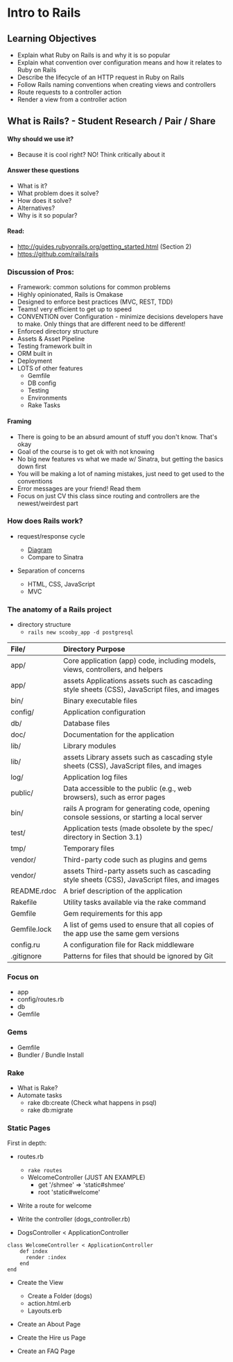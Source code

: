 # Intro to Rails

## Learning Objectives

* Explain what Ruby on Rails is and why it is so popular
* Explain what convention over configuration means and how it relates to Ruby on Rails
* Describe the lifecycle of an HTTP request in Ruby on Rails
* Follow Rails naming conventions when creating views and controllers
* Route requests to a controller action
* Render a view from a controller action

## What is Rails? - Student Research / Pair / Share

#### Why should we use it?
- Because it is cool right? NO! Think critically about it

#### Answer these questions
- What is it?
- What problem does it solve?
- How does it solve?
- Alternatives?
- Why is it so popular?

#### Read:
- http://guides.rubyonrails.org/getting_started.html (Section 2)
- https://github.com/rails/rails

### Discussion of Pros:
- Framework: common solutions for common problems
- Highly opinionated, Rails is Omakase
- Designed to enforce best practices (MVC, REST, TDD)
- Teams! very efficient to get up to speed
- CONVENTION over Configuration - minimize decisions developers have to make. Only things that are different need to be different!
- Enforced directory structure
- Assets & Asset Pipeline
- Testing framework built in
- ORM built in
- Deployment
- LOTS of other features
  - Gemfile
  - DB config
  - Testing
  - Environments
  - Rake Tasks

#### Framing
- There is going to be an absurd amount of stuff you don't know. That's okay
- Goal of the course is to get ok with not knowing
- No big new features vs what we made w/ Sinatra, but getting the basics down first
- You will be making a lot of naming mistakes, just need to get used to the conventions
- Error messages are your friend! Read them
- Focus on just CV this class since routing and controllers are the newest/weirdest part

### How does Rails work?

- request/response cycle
  - [Diagram](http://f.cl.ly/items/081s3Y0D2y382s002y2l/rails.png)
  - Compare to Sinatra

- Separation of concerns
  - HTML, CSS, JavaScript
  - MVC

### The anatomy of a Rails project

- directory structure
  - `rails new scooby_app -d postgresql`

|File/ | Directory  Purpose
|:----- |:----- |
|app/ |   Core application (app) code, including models, views, controllers, and helpers
|app/ | assets  Applications assets such as cascading style sheets (CSS), JavaScript files, and images
|bin/ |   Binary executable files
|config/ |  Application configuration
|db/ |  Database files
|doc/ |   Documentation for the application
|lib/ |   Library modules
|lib/ | assets  Library assets such as cascading style sheets (CSS), JavaScript files, and images
|log/ |   Application log files
|public/ |  Data accessible to the public (e.g., web browsers), such as error pages
|bin/ | rails A program for generating code, opening console sessions, or starting a local server
|test/ |  Application tests (made obsolete by the spec/ directory in Section 3.1)
|tmp/ |   Temporary files
|vendor/ |  Third-party code such as plugins and gems
|vendor/ | assets Third-party assets such as cascading style sheets (CSS), JavaScript files, and images
|README.rdoc | A brief description of the application
|Rakefile | Utility tasks available via the rake command
|Gemfile | Gem requirements for this app
|Gemfile.lock |  A list of gems used to ensure that all copies of the app use the same gem versions
|config.ru | A configuration file for Rack middleware
|.gitignore | Patterns for files that should be ignored by Git

### Focus on
* app
* config/routes.rb
* db
* Gemfile

### Gems
* Gemfile
* Bundler / Bundle Install

### Rake
- What is Rake?
- Automate tasks
  - rake db:create (Check what happens in psql)
  - rake db:migrate

### Static Pages

First in depth:

- routes.rb
  - `rake routes`
  - WelcomeController (JUST AN EXAMPLE)
    - get '/shmee' => 'static#shmee'
    - root 'static#welcome'

- Write a route for welcome
- Write the controller (dogs_controller.rb)
- DogsController < ApplicationController

```
class WelcomeController < ApplicationController
    def index
      render :index
    end
end
```

- Create the View
  - Create a Folder (dogs)
  - action.html.erb
  - Layouts.erb

- Create an About Page
- Create the Hire us Page
- Create an FAQ Page